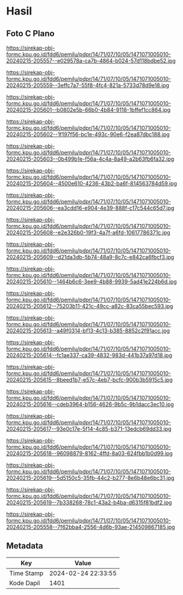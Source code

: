 # Hasil

## Foto C Plano

https://sirekap-obj-formc.kpu.go.id/fdd6/pemilu/pdpr/14/71/07/10/05/1471071005010-20240215-205557--e029578a-ca7b-4864-b024-57d118bdbe52.jpg

https://sirekap-obj-formc.kpu.go.id/fdd6/pemilu/pdpr/14/71/07/10/05/1471071005010-20240215-205559--3effc7a7-55f8-4fc4-821a-5733d78d9e18.jpg

https://sirekap-obj-formc.kpu.go.id/fdd6/pemilu/pdpr/14/71/07/10/05/1471071005010-20240215-205601--b0802e5b-66b0-4b84-9118-1bffef1cc864.jpg

https://sirekap-obj-formc.kpu.go.id/fdd6/pemilu/pdpr/14/71/07/10/05/1471071005010-20240215-205602--1f197f56-bc1e-493c-90e6-f2ea87dbc188.jpg

https://sirekap-obj-formc.kpu.go.id/fdd6/pemilu/pdpr/14/71/07/10/05/1471071005010-20240215-205603--0b499b1e-f56a-4c4a-8a49-a2b63fb6fa32.jpg

https://sirekap-obj-formc.kpu.go.id/fdd6/pemilu/pdpr/14/71/07/10/05/1471071005010-20240215-205604--4500e610-4236-43b2-ba6f-814563784d59.jpg

https://sirekap-obj-formc.kpu.go.id/fdd6/pemilu/pdpr/14/71/07/10/05/1471071005010-20240215-205606--ea3cdd16-e904-4e39-888f-c17c544c65d7.jpg

https://sirekap-obj-formc.kpu.go.id/fdd6/pemilu/pdpr/14/71/07/10/05/1471071005010-20240215-205608--e2e326b0-19f3-4a7f-a6fd-10617786371c.jpg

https://sirekap-obj-formc.kpu.go.id/fdd6/pemilu/pdpr/14/71/07/10/05/1471071005010-20240215-205609--d21da3db-5b74-48a9-8c7c-e842ca6fbcf3.jpg

https://sirekap-obj-formc.kpu.go.id/fdd6/pemilu/pdpr/14/71/07/10/05/1471071005010-20240215-205610--1464b6c6-3ee9-4b88-9939-5ad41e224b6d.jpg

https://sirekap-obj-formc.kpu.go.id/fdd6/pemilu/pdpr/14/71/07/10/05/1471071005010-20240215-205612--75203b11-421c-49cc-a82c-83ca55bec593.jpg

https://sirekap-obj-formc.kpu.go.id/fdd6/pemilu/pdpr/14/71/07/10/05/1471071005010-20240215-205613--a49f0314-bf13-4c13-b385-8852c2f91acc.jpg

https://sirekap-obj-formc.kpu.go.id/fdd6/pemilu/pdpr/14/71/07/10/05/1471071005010-20240215-205614--fc1ae337-ca39-4832-983d-441b37a97d18.jpg

https://sirekap-obj-formc.kpu.go.id/fdd6/pemilu/pdpr/14/71/07/10/05/1471071005010-20240215-205615--8beed1b7-e57c-4eb7-bcfc-900b3b5915c5.jpg

https://sirekap-obj-formc.kpu.go.id/fdd6/pemilu/pdpr/14/71/07/10/05/1471071005010-20240215-205616--cdeb3964-b156-4626-9b5c-9b1dacc3ec10.jpg

https://sirekap-obj-formc.kpu.go.id/fdd6/pemilu/pdpr/14/71/07/10/05/1471071005010-20240215-205617--93e0c17e-5f14-4c85-b371-13edcb69dd33.jpg

https://sirekap-obj-formc.kpu.go.id/fdd6/pemilu/pdpr/14/71/07/10/05/1471071005010-20240215-205618--96098879-8162-4ffd-8a03-624fbb1b0d99.jpg

https://sirekap-obj-formc.kpu.go.id/fdd6/pemilu/pdpr/14/71/07/10/05/1471071005010-20240215-205619--5d5150c5-35fb-44c2-b277-8e6b48e6bc31.jpg

https://sirekap-obj-formc.kpu.go.id/fdd6/pemilu/pdpr/14/71/07/10/05/1471071005010-20240215-205619--7b338268-78c1-43a2-b4ba-d6315f81bdf2.jpg

https://sirekap-obj-formc.kpu.go.id/fdd6/pemilu/pdpr/14/71/07/10/05/1471071005010-20240215-205558--7f62bba4-2556-4d6b-93ae-214509867185.jpg


## Metadata

| Key        | Value               |
| ---------- | ------------------- |
| Time Stamp | 2024-02-24 22:33:55 |
| Kode Dapil | 1401                |



